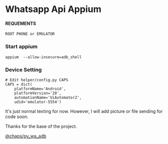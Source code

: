 # Whatsapp Api Appium

#### REQUEMENTS
    ROOT PHONE or EMULATOR
### Start appium 

    appium  --allow-insecure=adb_shell

### Device Setting

    # Edit helper/config.py CAPS
    CAPS = dict(
        platformName='Android',
        platformVersion='28',
        automationName='UiAutomator2',
        udid='emulator-5554')

It's just normal texting for now. However, I will add picture or file sending for code soon.

Thanks for the base of the project.

[@chaps/py_wa_adb](https://github.com/chaps/py_wa_adb)
